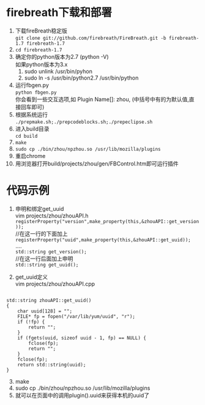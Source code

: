 firebreath下载和部署
====                                                                                                                                                                      
1. 下载fireBreath稳定版  
`git clone git://github.com/firebreath/FireBreath.git -b firebreath-1.7 firebreath-1.7`  
2. `cd firebreath-1.7`  
3. 确定你的python版本为2.7 (python -V)  
    如果python版本为3.x  
    1. sudo unlink /usr/bin/pyhon  
    2. sudo ln -s /usr/bin/python2.7 /usr/bin/python  
4. 运行fbgen.py  
    `python fbgen.py`  
你会看到一些交互选项,如 Plugin Name[]: zhou, (中括号中有的为默认值,直接回车即可)   
5. 根据系统运行  
    `./prepmake.sh;./prepcodeblocks.sh;./prepeclipse.sh`  
6. 进入build目录  
    `cd build`  
7. `make`
8. `sudo cp ./bin/zhou/npzhou.so /usr/lib/mozilla/plugins`  
9. 重启chrome  
10. 用浏览器打开build/projects/zhou/gen/FBControl.htm即可运行插件 

代码示例
====
1. 申明和绑定get_uuid  
vim projects/zhou/zhouAPI.h  
`registerProperty("version",make_property(this,&zhouAPI::get_version));`  
//在这一行的下面加上  
`registerProperty("uuid",make_property(this,&zhouAPI::get_uuid));`  
....  
`std::string get_version();`  
//在这一行后面加上申明   
`std::string get_uuid();`

2. get_uuid定义  
vim projects/zhou/zhouAPI.cpp  
<pre><code>
std::string zhouAPI::get_uuid()   
{
    char uuid[128] = "";
    FILE* fp = fopen("/var/lib/yum/uuid", "r");
    if (!fp) {
        return ""; 
    }
    if (fgets(uuid, sizeof uuid - 1, fp) == NULL) {
        fclose(fp);
        return "";
    }
    fclose(fp);
    return std::string(uuid);
}  
</code></pre>
3. make  
4. sudo cp ./bin/zhou/npzhou.so /usr/lib/mozilla/plugins
5. 就可以在页面中的调用plugin().uuid来获得本机的uuid了
